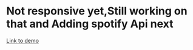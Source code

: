 <h1>Not responsive yet,Still working on that and Adding spotify Api next</h1>
<a href="https://podcast-spotify-api.vercel.app/">Link to demo</a>
